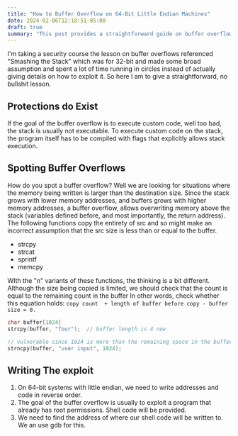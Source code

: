 ```yaml
---
title: "How to Buffer Overflow on 64-Bit Little Endian Machines"
date: 2024-02-06T12:18:51-05:00
draft: true
summary: "This post provides a straightforward guide on buffer overflows on 64-bit little endian machines, aiming to clarify concepts often poorly explained in tutorials. It discusses existing protections (non-executable stack), how to spot vulnerabilities using functions like `strcpy` and `strncpy`, and outlines steps for writing an exploit, including handling little endian byte order, using shell code, and finding the address for code injection with gdb."
---
```


I'm taking a security course the lesson on buffer overflows referenced "Smashing the Stack" which was for 32-bit and made some broad assumption and spent a lot of time running in circles instead of actually giving details on how to exploit it. So here I am to give a straightforward, no bullshit lesson.

## Protections do Exist

If the goal of the buffer overflow is to execute custom code, well too bad, the stack is usually not executable. To execute custom code on the stack, the program itself has to be compiled with flags that explicitly allows stack execution.

## Spotting Buffer Overflows

How do you spot a buffer overflow? Well we are looking for situations where the memory being written is larger than the destination size. Since the stack grows with lower memory addresses, and buffers grows with higher memory addresses, a buffer overflow, allows overwriting memory above the stack (variables defined before, and most importantly, the return address). The following functions copy the entirety of src and so might make an incorrect assumption that the src size is less than or equal to the buffer.

- strcpy
- strcat
- sprintf
- memcpy

WIth the "n" variants of these functions, the thinking is a bit different. Although the size being copied is limited, we should check that the count is equal to the remaining count in the buffer In other words, check whether this equation holds: `copy count  + length of buffer before copy - buffer size = 0.`

```c
char buffer[1024]
strcpy(buffer, "four");  // buffer length is 4 now

// vulnerable since 1024 is more than the remaining space in the buffer
strncpy(buffer, "user input", 1024);
```

## Writing The exploit

1. On 64-bit systems with little endian, we need to write addresses and code in reverse order.
2. The goal of the buffer overflow is usually to exploit a program that already has root permissions. Shell code will be provided.
3. We need to find the address of where our shell code will be written to. We an use gdb for this.

